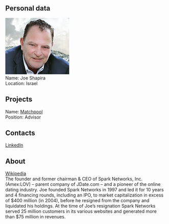 ## Personal data
![joe shapira photo](photo/joe_shapira.jpg)  
Name:   Joe Shapira  
Location: Israel   
## Projects 
Name: [Matchpool](../projects/matchpool.md)  
Position: Advisor   
## Contacts
[LinkedIn](https://www.linkedin.com/in/joe-shapira-6560565/)          
## About
[Wikipedia](https://en.wikipedia.org/wiki/Joe_Shapira)  
The founder and former chairman & CEO of Spark Networks, Inc. (Amex:LOV) – parent company of JDate.com – and a pioneer of the online dating industry. Joe founded Spark Networks in 1997 and led it for 10 years and 4 financing rounds, including an IPO, to market capitalization in excess of $400 million (in 2004), before he resigned from the company and liquidated his holdings. At the time of Joe’s resignation Spark Networks served 25 million customers in its various websites and generated more than $75 million in revenues.
